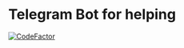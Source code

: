 # Telegram Bot for helping
[![CodeFactor](https://www.codefactor.io/repository/github/turtleold/assistant_bot/badge)](https://www.codefactor.io/repository/github/turtleold/assistant_bot)
